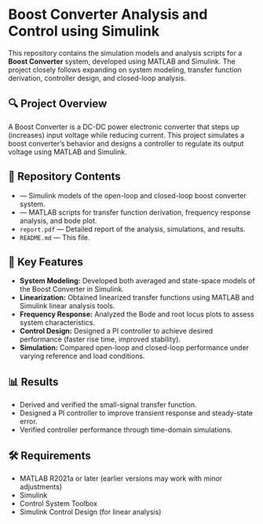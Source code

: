 # Boost Converter Analysis and Control using Simulink

This repository contains the simulation models and analysis scripts for a **Boost Converter** system, developed using MATLAB and Simulink. The project closely follows expanding on system modeling, transfer function derivation, controller design, and closed-loop analysis.

## 🔍 Project Overview

A Boost Converter is a DC-DC power electronic converter that steps up (increases) input voltage while reducing current. This project simulates a boost converter’s behavior and designs a controller to regulate its output voltage using MATLAB and Simulink.

## 📁 Repository Contents

* — Simulink models of the open-loop and closed-loop boost converter system.
* — MATLAB scripts for transfer function derivation, frequency response analysis, and bode plot.
* `report.pdf` — Detailed report of the analysis, simulations, and results.
* `README.md` — This file.

## 🧪 Key Features

* **System Modeling:** Developed both averaged and state-space models of the Boost Converter in Simulink.
* **Linearization:** Obtained linearized transfer functions using MATLAB and Simulink linear analysis tools.
* **Frequency Response:** Analyzed the Bode and root locus plots to assess system characteristics.
* **Control Design:** Designed a PI controller to achieve desired performance (faster rise time, improved stability).
* **Simulation:** Compared open-loop and closed-loop performance under varying reference and load conditions.

## 📊 Results

* Derived and verified the small-signal transfer function.
* Designed a PI controller to improve transient response and steady-state error.
* Verified controller performance through time-domain simulations.

## 🛠️ Requirements

* MATLAB R2021a or later (earlier versions may work with minor adjustments)
* Simulink
* Control System Toolbox
* Simulink Control Design (for linear analysis)

